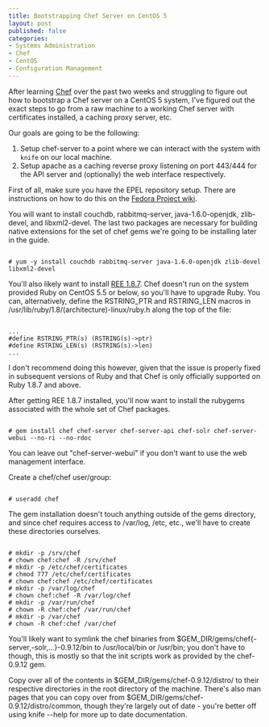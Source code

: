 ```yaml
---
title: Bootstrapping Chef Server on CentOS 5
layout: post
published: false
categories:
- Systems Administration
- Chef
- CentOS
- Configuration Management
---
```


After learning [Chef] over the past two weeks and struggling to figure out
how to bootstrap a Chef server on a CentOS 5 system, I've figured out
the exact steps to go from a raw machine to a working Chef server with
certificates installed, a caching proxy server, etc.

Our goals are going to be the following:

1. Setup chef-server to a point where we can interact with the system
with `knife` on our local machine.
2. Setup apache as a caching reverse proxy listening on port 443/444 for
the API server and (optionally) the web interface respectively.

First of all, make sure you have the EPEL repository setup.  There are
instructions on how to do this on the [Fedora Project wiki].

You will want to install couchdb, rabbitmq-server, java-1.6.0-openjdk,
zlib-devel, and libxml2-devel.  The last two packages are necessary
for building native extensions for the set of chef gems we're going to
be installing later in the guide.

<pre><code>
# yum -y install couchdb rabbitmq-server java-1.6.0-openjdk zlib-devel libxml2-devel
</code></pre>

You'll also likely want to install [REE 1.8.7].  Chef doesn't run on the
system provided Ruby on CentOS 5.5 or below, so you'll have to upgrade
Ruby.  You can, alternatively, define the RSTRING_PTR and RSTRING_LEN macros
in /usr/lib/ruby/1.8/(architecture)-linux/ruby.h along the top of the file:

<pre><code>
...
#define RSTRING_PTR(s) (RSTRING(s)->ptr)
#define RSTRING_LEN(s) (RSTRING(s)->len)
...
</code></pre>

I don't recommend doing this however, given that the issue is properly fixed in
subsequent versions of Ruby and that Chef is only officially supported on Ruby 1.8.7 and above.

After getting REE 1.8.7 installed, you'll now want to install the rubygems
associated with the whole set of Chef packages.

<pre><code>
# gem install chef chef-server chef-server-api chef-solr chef-server-webui --no-ri --no-rdoc
</code></pre>

You can leave out "chef-server-webui" if you don't want to use the web
management interface.

Create a chef/chef user/group:

<pre><code>
# useradd chef
</code></pre>

The gem installation doesn't touch anything outside of the gems directory,
and since chef requires access to /var/log, /etc, etc., we'll have to create
these directories ourselves.

<pre><code>
# mkdir -p /srv/chef
# chown chef:chef -R /srv/chef
# mkdir -p /etc/chef/certificates
# chmod 777 /etc/chef/certificates
# chown chef:chef /etc/chef/certificates
# mkdir -p /var/log/chef
# chown chef:chef -R /var/log/chef
# mkdir -p /var/run/chef
# chown -R chef:chef /var/run/chef
# mkdir -p /var/chef
# chown -R chef:chef /var/chef
</code></pre>

You'll likely want to symlink the chef binaries from $GEM_DIR/gems/chef{-server,-solr,...}-0.9.12/bin to /usr/local/bin or /usr/bin; you don't have to though, this is mostly so that the init scripts work as provided by the chef-0.9.12 gem.

Copy over all of the contents in $GEM_DIR/gems/chef-0.9.12/distro/<distro> to their respective directories in the root directory of the machine.  There's also man pages that you can copy over from $GEM_DIR/gems/chef-0.9.12/distro/common, though they're largely out of date - you're better off using knife --help for more up to date documentation.



[Chef]: http://opscode.com
[Fedora Project wiki]: http://fedoraproject.org/wiki/EPEL
[REE 1.8.7]: http://www.rubyenterpriseedition.com/
